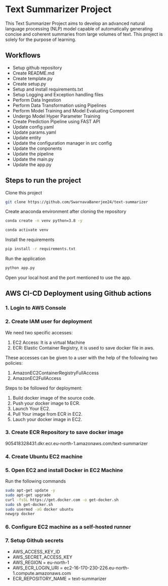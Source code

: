 # Text Summarizer Project
This Text Summarizer Project aims to develop an advanced natural language processing (NLP) model capable of automatically generating concise and coherent summaries from large volumes of text. This project is solely for the purpose of learning.

## Workflows
- Setup github repository
- Create README.md
- Create template.py
- Create setup.py
- Setup and install requirements.txt
- Setup Logging and Exception handling files
- Perform Data Ingestion
- Perform Data Transformation using Pipelines
- Perform Model Training and Model Evaluating Component
- Undergo Model Hyper Parameter Training
- Create Prediction Pipeline using FAST API
- Update config.yaml
- Update params.yaml
- Update entity
- Update the configuration manager in src config
- Update the conponents
- Update the pipeline
- Update the main.py
- Update the app.py

## Steps to run the project
Clone this project
```bash
git clone https://github.com/SwarnavaBanerjee24/text-summarizer
```

Create anaconda environment after cloning the repository
```bash
conda create -n venv python=3.8 -y
```
```bash
conda activate venv
```

Install the requirements
```bash
pip install -r requirements.txt
```

Run the application
```bash
python app.py
```

Open your local host and the port mentioned to use the app.

## AWS CI-CD Deployment using Github actions
### 1. Login to AWS Console
### 2. Create IAM user for deployment
We need two specific accesses:
1. EC2 Access: It is a virtual Machine
2. ECR: Elastic Container Registry, it is used to save docker file in aws.

These accesses can be given to a user with the help of the following two policies:
1. AmazonEC2ContainerRegistryFullAccess
2. AmazonEC2FullAccess

Steps to be followed for deployment:
1. Build docker image of the source code.
2. Push your docker image to ECR.
3. Launch Your EC2. 
4. Pull Your image from ECR in EC2.
5. Lauch your docker image in EC2.

### 3. Create ECR Repository to save docker image
905418328431.dkr.ecr.eu-north-1.amazonaws.com/text-summarizer

### 4. Create Ubuntu EC2 machine
### 5. Open EC2 and install Docker in EC2 Machine
Run the following commands
```bash
sudo apt-get update -y
sudo apt-get upgrade
curl -fsSL https://get.docker.com -o get-docker.sh
sudo sh get-docker.sh
sudo usermod -aG docker ubuntu
newgrp docker
```

### 6. Configure EC2 machine as a self-hosted runner
### 7. Setup Github secrets
- AWS_ACCESS_KEY_ID
- AWS_SECRET_ACCESS_KEY
- AWS_REGION = eu-north-1
- AWS_ECR_LOGIN_URI = ec2-16-170-230-226.eu-north-1.compute.amazonaws.com
- ECR_REPOSITORY_NAME = text-summarizer